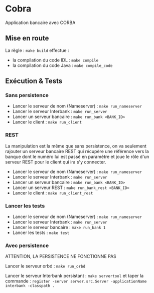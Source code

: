 # Cobra
Application bancaire avec CORBA

## Mise en route
La règle : `make build` effectue :
- la compilation du code IDL : `make compile`
- la compilation du code Java : `make compile_code`

## Exécution & Tests

### Sans persistence
- Lancer le serveur de nom (Nameserver) : `make run_nameserver`
- Lancer le serveur Interbank : `make run_server`
- Lancer un serveur bancaire : `make run_bank <BANK_ID>`
- Lancer le client : `make run_client`

### REST

La manipulation est la même que sans persistence, on va seulement 
rajouter un serveur bancaire REST qui récupère une référence vers
la banque dont le numéro lui est passé en paramètre et joue le rôle
d'un serveur REST pour le client qui ira s'y connecter.

- Lancer le serveur de nom (Nameserver) : `make run_nameserver`
- Lancer le serveur Interbank : `make run_server`
- Lancer un serveur bancaire : `make run_bank <BANK_ID>`
- Lancer un serveur REST : `make run_bank_rest <BANK_ID>`
- Lancer le client : `make run_client_rest`

### Lancer les tests
- Lancer le serveur de nom (Nameserver) : `make run_nameserver`
- Lancer le serveur Interbank : `make run_server`
- Lancer le serveur bancaire : `make run_bank 1`
- Lancer les tests : `make test`

### Avec persistence
ATTENTION, LA PERSISTENCE NE FONCTIONNE PAS


Lancer le serveur orbd : `make run_orbd`

Lancer le serveur Interbank persistant : `make servertool`
et taper la commande : `register -server server.src.Server -applicationName interbank -classpath .`